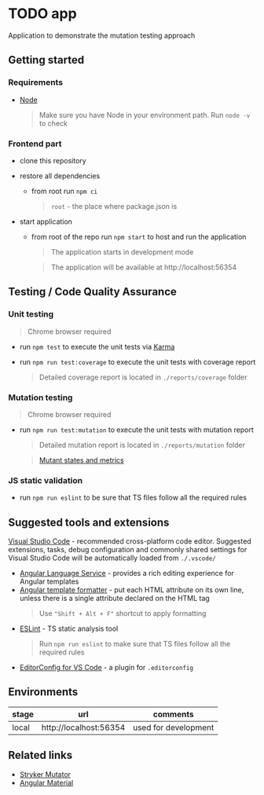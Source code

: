 # TODO app

Application to demonstrate the mutation testing approach

## Getting started
### Requirements

- [Node](https://nodejs.org/en/download/)

  > Make sure you have Node in your environment path. Run `node -v` to check

### Frontend part

- clone this repository

- restore all dependencies

  - from root run `npm ci`
    > `root` - the place where package.json is

- start application

  - from root of the repo run `npm start` to host and run the application
    > The application starts in development mode
    
    > The application will be available at http://localhost:56354

## Testing / Code Quality Assurance
### Unit testing
  > Chrome browser required
- run `npm test` to execute the unit tests via [Karma](https://karma-runner.github.io)

- run `npm run test:coverage` to execute the unit tests with coverage report
  > Detailed coverage report is located in `./reports/coverage` folder

### Mutation testing
  > Chrome browser required
- run `npm run test:mutation` to execute the unit tests with mutation report
  > Detailed mutation report is located in `./reports/mutation` folder

  > [Mutant states and metrics](https://stryker-mutator.io/docs/mutation-testing-elements/mutant-states-and-metrics/)

### JS static validation

- run `npm run eslint` to be sure that TS files follow all the required rules

## Suggested tools and extensions

[Visual Studio Code](https://code.visualstudio.com) - recommended cross-platform code editor. Suggested extensions, tasks, debug configuration and commonly shared settings for Visual Studio Code will be automatically loaded from `./.vscode/`

- [Angular Language Service](https://marketplace.visualstudio.com/items?itemName=Angular.ng-template#review-details) - provides a rich editing experience for Angular templates
- [Angular template formatter](https://marketplace.visualstudio.com/items?itemName=stringham.angular-template-formatter) - put each HTML attribute on its own line, unless there is a single attribute declared on the HTML tag
  > Use `"Shift + Alt + F"` shortcut to apply formatting
- [ESLint](https://marketplace.visualstudio.com/items?itemName=dbaeumer.vscode-eslint) - TS static analysis tool
  > Run `npm run eslint` to make sure that TS files follow all the required rules
- [EditorConfig for VS Code](https://marketplace.visualstudio.com/items?itemName=EditorConfig.EditorConfig) - a plugin for `.editorconfig`

## Environments

stage  | url                                         | comments                      
------ | ------------------------------------------- | ------------------------------
local  | http://localhost:56354                      | used for development


## Related links
- [Stryker Mutator](https://stryker-mutator.io/)
- [Angular Material](https://material.angular.io)
